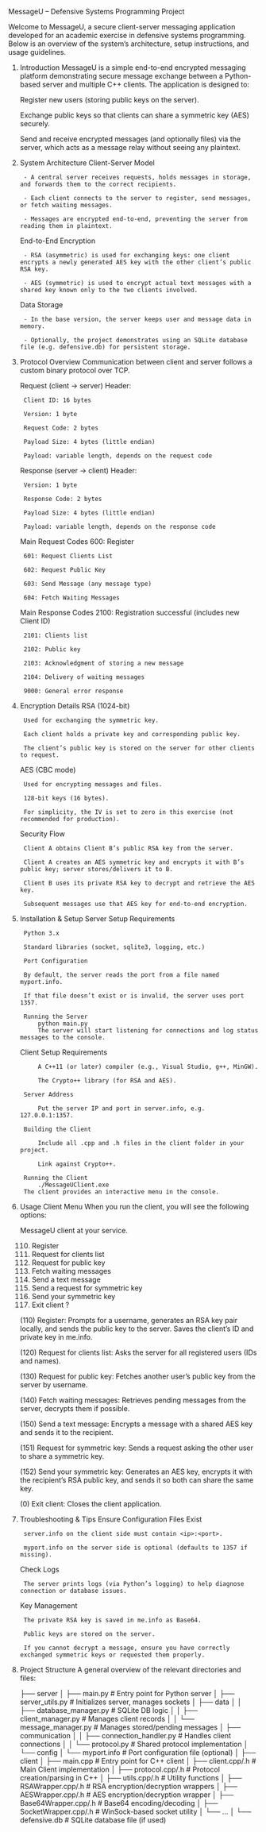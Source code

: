 MessageU – Defensive Systems Programming Project

Welcome to MessageU, a secure client-server messaging application developed for an academic exercise in defensive systems programming. Below is an overview of the system’s architecture, setup instructions, and usage guidelines.

1. Introduction
    MessageU is a simple end-to-end encrypted messaging platform demonstrating secure message exchange between a Python-based server and multiple C++ clients. The application is designed to:

    Register new users (storing public keys on the server).

    Exchange public keys so that clients can share a symmetric key (AES) securely.

    Send and receive encrypted messages (and optionally files) via the server, which acts as a message relay without seeing any plaintext.

2. System Architecture
    Client-Server Model

        - A central server receives requests, holds messages in storage, and forwards them to the correct recipients.

        - Each client connects to the server to register, send messages, or fetch waiting messages.

        - Messages are encrypted end-to-end, preventing the server from reading them in plaintext.

    End-to-End Encryption

        - RSA (asymmetric) is used for exchanging keys: one client encrypts a newly generated AES key with the other client’s public RSA key.

        - AES (symmetric) is used to encrypt actual text messages with a shared key known only to the two clients involved.

    Data Storage

        - In the base version, the server keeps user and message data in memory.

        - Optionally, the project demonstrates using an SQLite database file (e.g. defensive.db) for persistent storage.


3. Protocol Overview
    Communication between client and server follows a custom binary protocol over TCP.

    Request (client → server)
    Header:

        Client ID: 16 bytes

        Version: 1 byte

        Request Code: 2 bytes

        Payload Size: 4 bytes (little endian)

        Payload: variable length, depends on the request code

    Response (server → client)
    Header:

        Version: 1 byte

        Response Code: 2 bytes

        Payload Size: 4 bytes (little endian)

        Payload: variable length, depends on the response code

    Main Request Codes
        600: Register

        601: Request Clients List

        602: Request Public Key

        603: Send Message (any message type)

        604: Fetch Waiting Messages

    Main Response Codes
        2100: Registration successful (includes new Client ID)

        2101: Clients list

        2102: Public key

        2103: Acknowledgment of storing a new message

        2104: Delivery of waiting messages

        9000: General error response

4. Encryption Details
    RSA (1024-bit)

        Used for exchanging the symmetric key.

        Each client holds a private key and corresponding public key.

        The client’s public key is stored on the server for other clients to request.

    AES (CBC mode)

        Used for encrypting messages and files.

        128-bit keys (16 bytes).

        For simplicity, the IV is set to zero in this exercise (not recommended for production).

    Security Flow

        Client A obtains Client B’s public RSA key from the server.

        Client A creates an AES symmetric key and encrypts it with B’s public key; server stores/delivers it to B.

        Client B uses its private RSA key to decrypt and retrieve the AES key.

        Subsequent messages use that AES key for end-to-end encryption.

5. Installation & Setup
    Server Setup
        Requirements

        Python 3.x

        Standard libraries (socket, sqlite3, logging, etc.)

        Port Configuration

        By default, the server reads the port from a file named myport.info.

        If that file doesn’t exist or is invalid, the server uses port 1357.

        Running the Server
            python main.py
            The server will start listening for connections and log status messages to the console.
    
    Client Setup
        Requirements

            A C++11 (or later) compiler (e.g., Visual Studio, g++, MinGW).

            The Crypto++ library (for RSA and AES).

        Server Address

            Put the server IP and port in server.info, e.g. 127.0.0.1:1357.

        Building the Client

            Include all .cpp and .h files in the client folder in your project.

            Link against Crypto++.
        
        Running the Client
            ./MessageUClient.exe
        The client provides an interactive menu in the console.

6. Usage
    Client Menu
    When you run the client, you will see the following options:

    MessageU client at your service.

    110) Register
    120) Request for clients list
    130) Request for public key
    140) Fetch waiting messages
    150) Send a text message
    151) Send a request for symmetric key
    152) Send your symmetric key
    0) Exit client
    ?

    (110) Register: Prompts for a username, generates an RSA key pair locally, and sends the public key to the server. Saves the client’s ID and private key in me.info.

    (120) Request for clients list: Asks the server for all registered users (IDs and names).

    (130) Request for public key: Fetches another user’s public key from the server by username.

    (140) Fetch waiting messages: Retrieves pending messages from the server, decrypts them if possible.

    (150) Send a text message: Encrypts a message with a shared AES key and sends it to the recipient.

    (151) Request for symmetric key: Sends a request asking the other user to share a symmetric key.

    (152) Send your symmetric key: Generates an AES key, encrypts it with the recipient’s RSA public key, and sends it so both can share the same key.

    (0) Exit client: Closes the client application.


7. Troubleshooting & Tips
    Ensure Configuration Files Exist

        server.info on the client side must contain <ip>:<port>.

        myport.info on the server side is optional (defaults to 1357 if missing).

    Check Logs

        The server prints logs (via Python’s logging) to help diagnose connection or database issues.

    Key Management

        The private RSA key is saved in me.info as Base64.

        Public keys are stored on the server.

        If you cannot decrypt a message, ensure you have correctly exchanged symmetric keys or requested them properly.


8. Project Structure
    A general overview of the relevant directories and files:

    ├── server
    │   ├── main.py                # Entry point for Python server
    │   ├── server_utils.py        # Initializes server, manages sockets
    │   ├── data
    │   │   ├── database_manager.py  # SQLite DB logic
    │   │   ├── client_manager.py    # Manages client records
    │   │   └── message_manager.py   # Manages stored/pending messages
    │   ├── communication
    │   │   ├── connection_handler.py # Handles client connections
    │   │   └── protocol.py           # Shared protocol implementation
    │   └── config
    │       └── myport.info         # Port configuration file (optional)
    │
    ├── client
    │   ├── main.cpp               # Entry point for C++ client
    │   ├── client.cpp/.h          # Main Client implementation
    │   ├── protocol.cpp/.h        # Protocol creation/parsing in C++
    │   ├── utils.cpp/.h           # Utility functions
    │   ├── RSAWrapper.cpp/.h      # RSA encryption/decryption wrappers
    │   ├── AESWrapper.cpp/.h      # AES encryption/decryption wrapper
    │   ├── Base64Wrapper.cpp/.h   # Base64 encoding/decoding
    │   ├── SocketWrapper.cpp/.h   # WinSock-based socket utility
    │   └── ...
    │
    └── defensive.db               # SQLite database file (if used)
